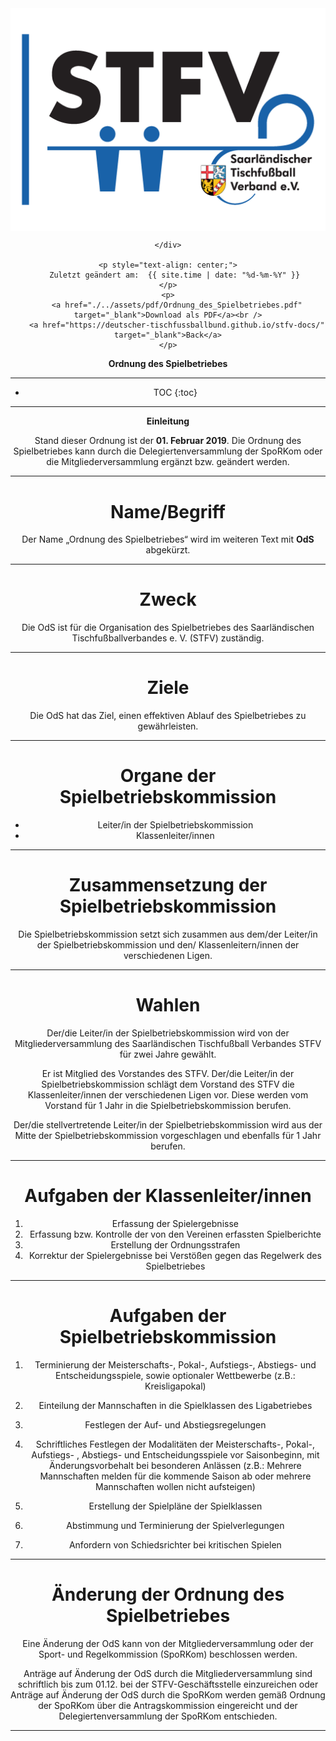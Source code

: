 <div class="html-only" style="text-align: center;">
    <div class="title" style="text-align: center;">
        <img src="images/STFV-LOGO.png" alt="STFV Logo" style="display: block; margin: 0 auto;" />
        
    </div>

    <p style="text-align: center;">
       Zuletzt geändert am:  {{ site.time | date: "%d-%m-%Y" }}
    </p>
    <p>
        <a href="./../assets/pdf/Ordnung_des_Spielbetriebes.pdf" target="_blank">Download als PDF</a><br />
        <a href="https://deutscher-tischfussballbund.github.io/stfv-docs/" target="_blank">Back</a>
    </p>
</div>


**Ordnung des Spielbetriebes**

---

* TOC
{:toc}
---

**Einleitung**

Stand dieser Ordnung ist der **01. Februar 2019**. Die Ordnung des Spielbetriebes kann durch die Delegiertenversammlung der SpoRKom oder die Mitgliederversammlung ergänzt bzw. geändert werden.

---

# Name/Begriff

Der Name „Ordnung des Spielbetriebes“ wird im weiteren Text mit **OdS** abgekürzt.

---

# Zweck

Die OdS ist für die Organisation des Spielbetriebes des Saarländischen Tischfußballverbandes e. V. (STFV) zuständig.

---

# Ziele

Die OdS hat das Ziel, einen effektiven Ablauf des Spielbetriebes zu gewährleisten.

---

# Organe der Spielbetriebskommission

- Leiter/in der Spielbetriebskommission
- Klassenleiter/innen

---

# Zusammensetzung der Spielbetriebskommission

Die Spielbetriebskommission setzt sich zusammen aus dem/der Leiter/in der Spielbetriebskommission und den/ Klassenleitern/innen der verschiedenen Ligen. 

---

# Wahlen

Der/die Leiter/in der Spielbetriebskommission wird von der Mitgliederversammlung des Saarländischen Tischfußball Verbandes STFV für zwei Jahre gewählt. 

Er ist Mitglied des Vorstandes des STFV. Der/die Leiter/in der Spielbetriebskommission schlägt dem Vorstand des STFV die Klassenleiter/innen der verschiedenen Ligen vor. Diese werden vom Vorstand für 1 Jahr in die Spielbetriebskommission berufen. 

Der/die stellvertretende Leiter/in der Spielbetriebskommission wird aus der Mitte der 
Spielbetriebskommission vorgeschlagen und ebenfalls für 1 Jahr berufen.

---

# Aufgaben der Klassenleiter/innen

1. Erfassung der Spielergebnisse
2. Erfassung bzw. Kontrolle der von den Vereinen erfassten Spielberichte
3. Erstellung der Ordnungsstrafen
4. Korrektur der Spielergebnisse bei Verstößen gegen das Regelwerk des Spielbetriebes

---

# Aufgaben der Spielbetriebskommission

1. Terminierung der Meisterschafts-, Pokal-, Aufstiegs-, Abstiegs- und Entscheidungsspiele, sowie optionaler Wettbewerbe (z.B.: Kreisligapokal) 

2. Einteilung der Mannschaften in die Spielklassen des Ligabetriebes 

3. Festlegen der Auf- und Abstiegsregelungen 

4. Schriftliches Festlegen der Modalitäten der Meisterschafts-, Pokal-, Aufstiegs- , Abstiegs- und Entscheidungsspiele vor Saisonbeginn, mit Änderungsvorbehalt bei besonderen Anlässen (z.B.: Mehrere Mannschaften melden für die kommende Saison ab oder mehrere Mannschaften wollen nicht aufsteigen) 

5. Erstellung der Spielpläne der Spielklassen 

6. Abstimmung und Terminierung der Spielverlegungen 

7. Anfordern von Schiedsrichter bei kritischen Spielen 

---

# Änderung der Ordnung des Spielbetriebes

Eine Änderung der OdS kann von der Mitgliederversammlung oder der Sport- und Regelkommission (SpoRKom) beschlossen werden. 

Anträge auf Änderung der OdS durch die Mitgliederversammlung sind schriftlich bis zum 01.12. bei der STFV-Geschäftsstelle einzureichen oder Anträge auf Änderung der OdS durch die SpoRKom werden gemäß Ordnung der SpoRKom über die Antragskommission eingereicht und der Delegiertenversammlung der SpoRKom entschieden.

---
